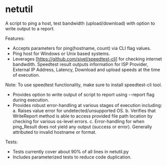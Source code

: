 # netutil
A script to ping a host, test bandwidth (upload/download) with option to write output to a report. 

Features:
- Accepts parameters for ping(hostname, count) via CLI flag values.
- Ping host for Windows or Unix based systems.
- Leverages [https://github.com/sivel/speedtest-cli] for checking internet bandwdith. Speedtest result outputs information for ISP Provider, External IP Address, Latency, Download and upload speeds at the time of execution.

Note: To use speedtest functionality, make sure to install speedtest-cli tool.

- Provides option to write output of script to report using --report flag during execution.
- Provides robust error-handling at various stages of execution including:
    a. Raises value error for undetected/unsupported OS.
    b. Verifies that WriteReport method is able to access provided file path   location by checking for various os-level                                    errors.
    c. Error-handling for when ping_Result does not yield any output (success or error). Generally attributed to invalid hostname or format.

Tests:
- Tests currently cover about 90% of all lines in netutil.py
- Includes parameterized tests to reduce code duplication.
